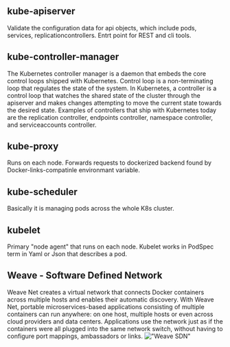 ## kube-apiserver
Validate the configuration data for api objects, which include pods, services, replicationcontrollers. Entrt point for REST and cli tools.

## kube-controller-manager
The Kubernetes controller manager is a daemon that embeds the core control loops shipped with Kubernetes. Control loop is a non-terminating loop that regulates the state of the system. In Kubernetes, a controller is a control loop that watches the shared state of the cluster through the apiserver and makes changes attempting to move the current state towards the desired state. Examples of controllers that ship with Kubernetes today are the replication controller, endpoints controller, namespace controller, and serviceaccounts controller.

## kube-proxy
Runs on each node. Forwards requests to dockerized backend found by Docker-links-compatinle environmant variable.

## kube-scheduler
Basically it is managing pods across the whole K8s cluster.

## kubelet
Primary "node agent" that runs on each node. Kubelet works in PodSpec term in Yaml or Json that describes a pod.

## Weave - Software Defined Network
Weave Net creates a virtual network that connects Docker containers across multiple hosts and enables their automatic discovery. With Weave Net, portable microservices-based applications consisting of multiple containers can run anywhere: on one host, multiple hosts or even across cloud providers and data centers. Applications use the network just as if the containers were all plugged into the same network switch, without having to configure port mappings, ambassadors or links.
!["Weave SDN"](kubernetes-weave-cloud-3-1.png)